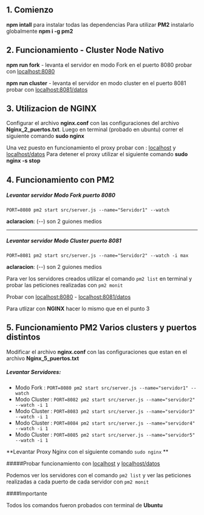 ## 1. Comienzo

**npm intall** para instalar todas las dependencias
Para utilizar **PM2** instalarlo globalmente **npm i -g pm2**

## 2. Funcionamiento - Cluster Node Nativo

**npm run fork** - levanta el servidor en modo Fork en el puerto 8080
probar con [localhost:8080](http://localhost:8080 "localhost:8080")

**npm run cluster** - levanta el servidor en modo cluster en el puerto 8081
probar con [localhost:8081/datos](http://localhost:8081/datos "localhost:8081/datos")

## 3. Utilizacion de NGINX

Configurar el archivo **nginx.conf** con las configuraciones del archivo **Nginx_2_puertos.txt**. Luego en terminal (probado en ubuntu) correr el siguiente comando **sudo nginx**

Una vez puesto en funcionamiento el proxy probar con : [localhost](http://localhost "localhost") y [localhost/datos](http://localhost/datos "localhost/datos")
Para detener el proxy utilizar el siguiente comando **sudo nginx -s stop**

## 4. Funcionamiento con PM2

##### Levantar servidor Modo Fork puerto 8080

`PORT=8080 pm2 start src/server.js --name="Servidor1" --watch`

**aclaracion**: (--) son 2 guiones medios

---

##### Levantar servidor Modo Cluster puerto 8081

`PORT=8081 pm2 start src/server.js --name="Servidor2" --watch -i max`

**aclaracion**: (--) son 2 guiones medios

Para ver los servidores creados utilizar el comando `pm2 list` en terminal
y probar las peticiones realizadas con `pm2 monit`

Probar con [localhost:8080](http://localhost:8080 "localhost:8080") - [localhost:8081/datos](http://localhost:8081/datos "localhost:8081/datos")

Para utlizar con **NGINX** hacer lo mismo que en el punto 3

## 5. Funcionamiento PM2 Varios clusters y puertos distintos

Modificar el archivo **nginx.conf** con las configuraciones que estan en el archivo **Nginx_5_puertos.txt**

##### Levantar Servidores:

- Modo Fork : `PORT=8080 pm2 start src/server.js --name="servidor1" --watch`
- Modo Cluster : `PORT=8082 pm2 start src/server.js --name="servidor2" --watch -i 1`
- Modo Cluster : `PORT=8083 pm2 start src/server.js --name="servidor3" --watch -i 1`
- Modo Cluster : `PORT=8084 pm2 start src/server.js --name="servidor4" --watch -i 1`
- Modo Cluster : `PORT=8085 pm2 start src/server.js --name="servidor5" --watch -i 1`

**Levantar Proxy Nginx con el siguiente comando `sudo nginx` **

#####Probar funcionamiento con [localhost](http://localhost "localhost") y [localhost/datos](http://localhost/datos "localhost/datos")

Podemos ver los servidores con el comando `pm2 list` y ver las peticiones realizadas a cada puerto de cada servidor con `pm2 monit`

####Importante

Todos los comandos fueron probados con terminal de **Ubuntu**
